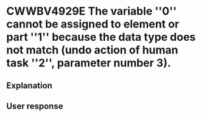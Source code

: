 # CWWBV4929E The variable ''0'' cannot be assigned to element or part ''1'' because the data type does not match (undo action of human task ''2'', parameter number 3).

## Explanation

## User response